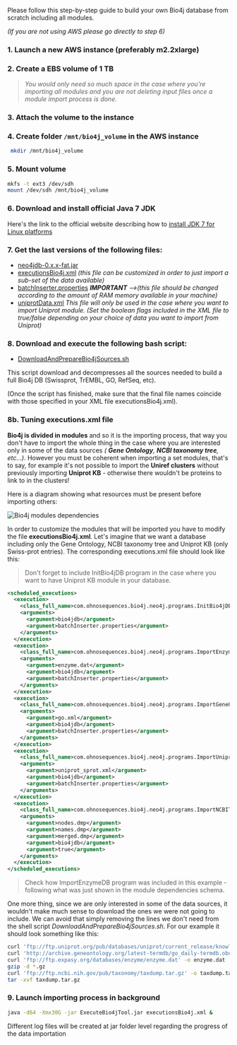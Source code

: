 Please follow this step-by-step guide to build your own Bio4j database from scratch including all modules.

_(If you are not using AWS please go directly to step 6)_

### 1. Launch a new AWS instance (preferably m2.2xlarge)
  
### 2. Create a EBS volume of 1 TB
> _You would only need so much space in the case where you're importing all modules and you are not deleting input files once a module import process is done._

### 3. Attach the volume to the instance

### 4. Create folder `/mnt/bio4j_volume` in the AWS instance

``` bash
 mkdir /mnt/bio4j_volume 
```
 
### 5. Mount volume

```  bash
mkfs -t ext3 /dev/sdh
mount /dev/sdh /mnt/bio4j_volume
```

### 6. Download and install official Java 7 JDK

Here's the link to the official website describing how to [install JDK 7 for Linux platforms](http://docs.oracle.com/javase/7/docs/webnotes/install/linux/linux-jdk.html)

### 7. Get the last versions of the following files:

- [neo4jdb-0.x.x-fat.jar](/releases.markdown)
- [executionsBio4j.xml](/executionsBio4j.xml) _(this file can be customized in order to just import a sub-set of the data available)_
- [batchInserter.properties](/batchInserter.properties)  _**IMPORTANT** -->(this file should be changed according to the amount of RAM memory available in your machine)_
- [uniprotData.xml](/uniprotData.xml) _This file will only be used in the case where you want to import Uniprot module. (Set the boolean flags included in the XML file to true/false depending on your choice of data you want to import from Uniprot)_
   
### 8. Download and execute the following bash script:

- [DownloadAndPrepareBio4jSources.sh](https://github.com/bio4j/Bio4j/blob/master/DownloadAndPrepareBio4jSources.sh)

This script download and decompresses all the sources needed to build a full Bio4j DB (Swissprot, TrEMBL, GO, RefSeq, etc).

(Once the script has finished, make sure that the final file names coincide with those specified in your XML file executionsBio4j.xml).

### 8b. Tuning executions.xml file

**Bio4j is divided in modules** and so it is the importing process, that way you don't have to import the whole thing in the case where you are interested only in some of the data sources _( **Gene Ontology**, **NCBI taxonomy tree**, etc...)_. However you must be coherent when importing a set modules, that's to say, for example it's not possible to import the **Uniref clusters** without previously importing **Uniprot KB** - otherwise there wouldn't be proteins to link to in the clusters!

Here is a diagram showing what resources must be present before importing others:

![Bio4j modules dependencies](https://github.com/bio4j/Bio4j/raw/master/ModuleDependencies.png)

In order to customize the modules that will be imported you have to modify the file **executionsBio4j.xml**.
Let's imagine that we want a database including only the Gene Ontology, NCBI taxonomy tree and Uniprot KB (only Swiss-prot entries). 
The corresponding executions.xml file should look like this:

> Don't forget to include InitBio4jDB program in the case where you want to have Uniprot KB module in your database.


``` xml
<scheduled_executions>
  <execution>
    <class_full_name>com.ohnosequences.bio4j.neo4j.programs.InitBio4jDB</class_full_name>
    <arguments>
      <argument>bio4jdb</argument>
      <argument>batchInserter.properties</argument>
    </arguments>
  </execution>
  <execution>
    <class_full_name>com.ohnosequences.bio4j.neo4j.programs.ImportEnzymeDB</class_full_name>
    <arguments>
      <argument>enzyme.dat</argument>
      <argument>bio4jdb</argument>
      <argument>batchInserter.properties</argument>
    </arguments>
  </execution>
  <execution>
    <class_full_name>com.ohnosequences.bio4j.neo4j.programs.ImportGeneOntology</class_full_name>
    <arguments>
      <argument>go.xml</argument>
      <argument>bio4jdb</argument>
      <argument>batchInserter.properties</argument>
    </arguments>
  </execution>
  <execution>
    <class_full_name>com.ohnosequences.bio4j.neo4j.programs.ImportUniprot</class_full_name>
    <arguments>
      <argument>uniprot_sprot.xml</argument>
      <argument>bio4jdb</argument>
      <argument>batchInserter.properties</argument>
    </arguments>
  </execution>
  <execution>
    <class_full_name>com.ohnosequences.bio4j.neo4j.programs.ImportNCBITaxonomy</class_full_name>
    <arguments>
      <argument>nodes.dmp</argument>
      <argument>names.dmp</argument>
      <argument>merged.dmp</argument>
      <argument>bio4jdb</argument>
      <argument>true</argument>
    </arguments>
  </execution>
</scheduled_executions>
```

> Check how ImportEnzymeDB program was included in this example - following what was just shown in the module dependencies schema.

One more thing, since we are only interested in some of the data sources, it wouldn't make much sense to download the ones we were not going to include. We can avoid that simply removing the lines we don't need from the shell script _DownloadAndPrepareBio4jSources.sh_. For our example it should look something like this:

``` bash
curl 'ftp://ftp.uniprot.org/pub/databases/uniprot/current_release/knowledgebase/complete/uniprot_sprot.xml.gz' -o uniprot_sprot.xml.gz
curl 'http://archive.geneontology.org/latest-termdb/go_daily-termdb.obo-xml.gz' -o go.xml.gz
curl 'ftp://ftp.expasy.org/databases/enzyme/enzyme.dat' -o enzyme.dat
gzip -d *.gz
curl 'ftp://ftp.ncbi.nih.gov/pub/taxonomy/taxdump.tar.gz' -o taxdump.tar.gz
tar -xvf taxdump.tar.gz
```

### 9. Launch importing process in background

```  bash
java -d64 -Xmx30G -jar ExecuteBio4jTool.jar executionsBio4j.xml &
```

Different log files will be created at jar folder level regarding the progress of the data importation
